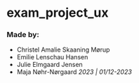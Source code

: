 ﻿# exam_project_ux
### Made by: 
- Christel Amalie Skaaning Mørup
- Emilie Lenschau Hansen
- Julie Elmgaard Jensen
- Maja Nøhr-Nørgaard
*2023 | 01/12-2023*


